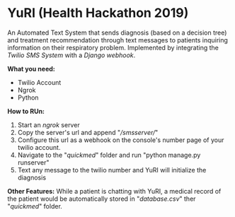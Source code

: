 # YuRI (Health Hackathon 2019)

An Automated Text System that sends diagnosis (based on a decision tree) and treatment recommendation through text messages to patients inquiring information on their respiratory problem. Implemented by integrating the *Twilio SMS System* with a *Django webhook*.

**What you need:**
- Twilio Account
- Ngrok
- Python

**How to RUn:**
1. Start an *ngrok* server
2. Copy the server's url and append "*/smsserver/*"
2. Configure this url as a webhook on the console's number page of your twilio account.
3. Navigate to the "*quickmed*" folder and run "python manage.py runserver"
4. Text any message to the twilio number and YuRI will initialize the diagnosis

**Other Features:**
While a patient is chatting with YuRI, a medical record of the patient would be automatically stored in "*database.csv*" ther "*quickmed*" folder.
    